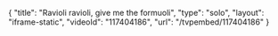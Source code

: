 {
    "title": "Ravioli ravioli, give me the formuoli",
    "type": "solo",
    "layout": "iframe-static",
    "videoId": "117404186",
    "url": "\/tvpembed\/117404186"
}